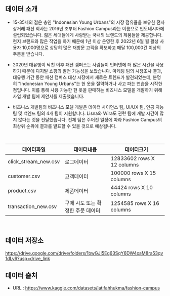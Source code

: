 ## 데이터 소개
* 15-35세의 젊은 층인 "Indonesian Young Urbans"의 시장 점유율을 보유한 전자 상거래 패션 회사는 2016년 초부터 Fashion Campus라는 이름으로 인도네시아에 설립되었습니다. 젊은 세대들에게 사랑받는 국내외 브랜드의 제품들을 제공합니다. 현지 브랜드와 많은 작업을 하기 때문에 1년 이상 운영한 후 2022년 6월 월 활성 사용자 10,000명으로 상당히 많은 재방문 고객을 확보하고 매달 100,000건 이상의 주문을 받습니다.

* 2020년 대유행이 닥친 이후 패션 캠퍼스는 사람들이 인터넷에 더 많은 시간을 사용하기 때문에 디지털 쇼핑의 발전 가능성을 보았습니다. 마케팅 팀의 시장조사 결과, 대유행 기간 동안 패션 캠퍼스 대상 시장에서 새로운 트렌드가 발견되었는데, 분명히 "Indonesian Young Urbans"는 헌 옷을 절약하거나 사고 파는 연습을 시작한 점입니다. 이를 통해 사용 가능한 헌 옷을 판매하는 비즈니스 모델을 개발하기 위해 사업 개발 팀에 제안서를 제출했습니다.

* 비즈니스 개발팀의 비즈니스 모델 개발은 데이터 사이언스 팀, UI/UX 팀, 인공 지능 팀 및 백엔드 팀의 4개 팀이 지원합니다. Lisna와 Wira도 관련 팀에 개발 시간이 많지 않다는 것을 전달했습니다. 전체 팀은 주어진 일정에 따라 Fashion Campus의 최상위 순위에 결과를 발표할 수 있을 것으로 예상됩니다.

<br>

|데이터파일|데이터내용|데이터크기|
|----------|----------|-------|
|click_stream_new.csv|로그데이터|12833602 rows X 12 columns|
|customer.csv|고객데이터|100000 rows X 15 columns|
|product.csv|제품데이터|44424 rows X 10 columns|
|transaction_new.csv|구매 시도 또는 확정한 주문 데이터|1254585 rows X 16 columns|

<br>

## 데이터 저장소
https://drive.google.com/drive/folders/1bwGJI5Eg63SqY6DW4xaM8ra53qv1dLy6?usp=drive_link


## 데이터 출처
* URL : https://www.kaggle.com/datasets/latifahhukma/fashion-campus
